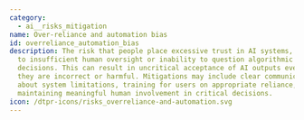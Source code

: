 ```yaml
---
category:
  - ai__risks_mitigation
name: Over-reliance and automation bias
id: overreliance_automation_bias
description: The risk that people place excessive trust in AI systems, leading
  to insufficient human oversight or inability to question algorithmic
  decisions. This can result in uncritical acceptance of AI outputs even when
  they are incorrect or harmful. Mitigations may include clear communication
  about system limitations, training for users on appropriate reliance, and
  maintaining meaningful human involvement in critical decisions.
icon: /dtpr-icons/risks_overreliance-and-automation.svg
---
```

